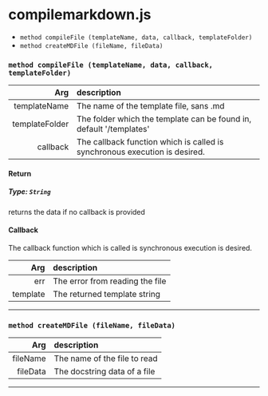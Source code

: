 # compilemarkdown.js

- ``` method compileFile (templateName, data, callback, templateFolder) ```
- ``` method createMDFile (fileName, fileData) ```



### ``` method compileFile (templateName, data, callback, templateFolder) ```

| Arg | description |
| --: | :-- |
| templateName | The name of the template file, sans .md |
| templateFolder | The folder which the template can be found in, default &#39;/templates&#39; |
| callback | The callback function which is called is synchronous execution is desired. |



#### Return
##### Type: ``` String ```
returns the data if no callback is provided

#### Callback

The callback function which is called is synchronous execution is desired.




| Arg | description |
| --: | :-- |
| err | The error from reading the file |
| template | The returned template string |
 




---

### ``` method createMDFile (fileName, fileData) ```

| Arg | description |
| --: | :-- |
| fileName | The name of the file to read |
| fileData | The docstring data of a file |





---

